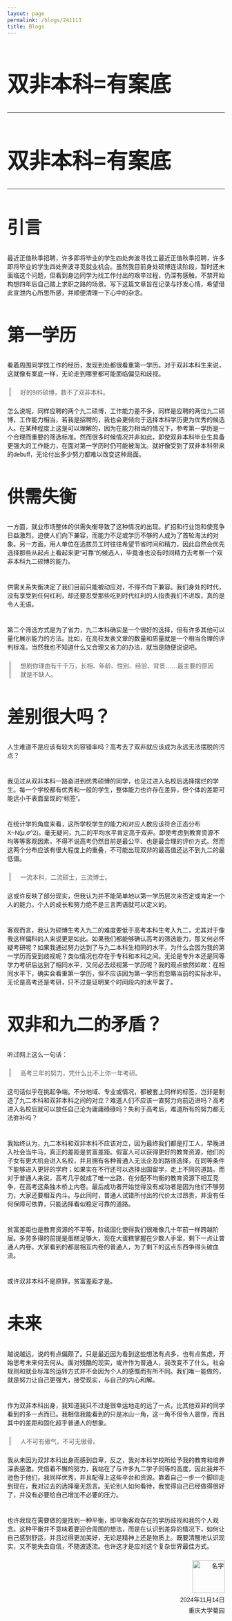 ```yaml
---
layout: page
permalink: /blogs/241113
title: Blogs
---
```


<style>
  /* 定义两种字体 */
  @font-face {
    font-family: 'TitleFont';  /* 标题字体 */
    src: url('/assets/fonts/SMILEYSANS.TTF') format('truetype');
  }

  @font-face {
    font-family: 'BodyFont';  /* 正文字体 */
    src: url('/assets/fonts/DENG.TTF') format('truetype');
  }

  

  /* 正文字体设置 */
  body {
    font-family: 'BodyFont', sans-serif;  /* 正文使用BodyFont */
  }
  p {
    font-family: 'BodyFont', sans-serif;  /* 正文使用BodyFont */
    margin-top: 15px;  /* 设置段落顶部间距，例如15px */
    margin-bottom: 23px;  /* 设置段落底部间距，例如15px */
    }
  h1 {
    font-size:50px;
  }
  h2 {
    font-size:40px;
  }
    
/* 设置 blockquote 和 q 的字体 */
  blockquote {font-weight: normal;
    font-family: 'TitleFont', sans-serif;  /* 引用使用BodyFont */
    /* font-style: italic;  设置引用的字体样式为斜体 */
    border-left: 5px solid #ccc;  /* 添加左边框以突出显示引用 */
    margin: 0em 0.3em;  /* 设置引用的上下外边距 */
    padding: 0.01px 1.5em;  /* 设置引用的内边距 */
  }

  q {
    font-family: 'TitleFont', sans-serif;  /* 短引用使用BodyFont */
    quotes: "“" "”" "‘" "’";  /* 设置引号样式 */
  }
</style>


# 双非本科=有案底

---
# 双非本科=有案底
---
## 引言

最近正值秋季招聘，许多即将毕业的学生四处奔波寻找工最近正值秋季招聘，许多即将毕业的学生四处奔波寻觅就业机会。虽然我目前身处硕博连读阶段，暂时还未面临这个问题，但看到身边同学为找工作付出的艰辛过程，仍深有感触，不禁开始构想四年后自己踏上求职之路的场景。写下这篇文章旨在记录与抒发心情，希望借此宣泄内心所思所感，并顺便清理一下心中的杂念。

## 第一学历

看着周围同学找工作的经历，发现到处都很看重第一学历。对于双非本科生来说，这就像有案底一样，无论走到哪里都可能面临偏见和歧视。

> 好的985硕博，救不了双非本科。
> 
怎么说呢，同样应聘的两个九二硕博，工作能力差不多，同样是应聘的两位九二硕博，工作能力相当，若我是招聘的，我也会更倾向于选择本科学历更为优秀的候选人。在某种程度上这是可以理解的，因为在能力相当的情况下，参考第一学历是一个合理而重要的筛选标准。然而很多时候情况并非如此，即使双非本科毕业生具备更强大的工作能力，在面对第一学历时仍可能被淘汰。就好像受到了双非本科带来的debuff，无论付出多少努力都难以改变这种局面。

## 供需失衡

一方面，就业市场整体的供需失衡导致了这种情况的出现。扩招和行业饱和使竞争日益激烈，迫使人们向下兼容，而能力不足或学历不够的人成为了首轮淘汰的对象。另一方面，用人单位在选拔员工时往往希望节省时间和精力，因此自然会优先选择那些从起点上看起来更“可靠”的候选人，毕竟谁也没有时间精力去考察一个双非本科九二硕博的能力。

<br>供需关系失衡决定了我们目前只能被动应对，不得不向下兼容。我们身处的时代，没有享受到任何红利，却还要忍受那些吃到时代红利的人指责我们不进取，真的是令人无语。

<br>第二个筛选方式是为了省力，九二本科确实是一个很好的选择，但有许多其他可以量化展示能力的方法。比如，在高校发表文章的数量和质量就是一个相当合理的评判标准。当然我也不知道什么又合理又省力的办法，就当是随便说说吧。

> 想刷你理由有千千万，长相、年龄、性别、经验、背景……最主要的原因就是不缺人。
> 
## 差别很大吗？

人生难道不是应该有较大的容错率吗？高考去了双非就应该成为永远无法摆脱的污点？

<br>我见过从双非本科一路奋进到优秀硕博的同学，也见过进入名校后选择摆烂的学生。每一个学校都有优秀和一般的学生，整体能力也许存在差异，但个体的差距可能远小于表面呈现的“标签”。

<br>在统计学的角度来看，这所学校学生的能力和对应人数应该符合正态分布X~N(μ,σ^2)。毫无疑问，九二的平均水平肯定高于双非。即使考虑到教育资源不均等等客观因素，不得不说高考仍然目前是最公平、也是最合理的评价方式。然而这两个分布应该有很大程度上的重叠，不可能出现双非的最高值还达不到九二的最低值。

> 一流本科，二流硕士，三流博士。

这或许反映了部分现实，但我认为并不能简单地以第一学历层次来否定或肯定一个人的能力。个人的成长和努力绝不是三言两语就可以定义的。

<br>客观而言，我认为硕博生考入九二的难度要低于高考本科生考入九二，尤其对于像我这样偏科的人来说更是如此。如果我们都能够确认高考的筛选能力，那又何必怀疑考研呢？如果我通过努力达到了与九二本科生相同的水平，为什么会因为我的第一学历而受到歧视呢？类似情况也存在于专科和本科之间。无论是专升本还是同等学力考研后达到了相同水平，又何必去歧视第一学历呢？我的观点依然如故：在相同水平下，确实会看重第一学历，但不应该因为第一学历而忽略当前的实际水平。无论是高考还是考研，只不过是证明某个时间段内的水平罢了。

## 双非和九二的矛盾？

听过网上这么一句话：

> 高考三年的努力，凭什么比不上你一年考研。

这句话似乎在挑起争端。不分地域、专业或情况，都被套上同样的标签，岂非是制造了九二本科和双非本科之间的对立？难道人们不应该一直努力向前迈进吗？高考进入名校后就可以放任自己沦为庸庸碌碌吗？失利于高考后，难道所有的努力都无法弥补吗？

<br>我始终认为，九二本科和双非本科不应该对立，因为最终我们都是打工人，早晚进入社会当牛马，真正的差距是贫富差距。假富人可以获得更好的教育资源，他们的子女有更大机会进入名校，并且拥有各种普通人无法企及的路径选择，在同等条件下能够进入更好的学府；如果实在不行还可以选择出国留学，走上不同的道路。而对于普通人来说，高考几乎就成了唯一出路，在分配不均衡的教育资源下相互竞争，在高考这条独木桥上内卷。最后成功者开始觉得没有成功者是因为他们不够努力，大家还要相互内斗。与此同时，普通人试错所付出的代价太过昂贵，并没有任何保障可依靠，只能选择看似稳定可靠的道路。

<br>贫富差距也是教育资源的不平等，阶级固化使得我们很难像几十年前一样跨越阶层。多劳多得的前提是蛋糕足够大，现在大蛋糕掌握在少数人手里，剩下一点让普通人内卷。大家看到的都是相互内卷的普通人，为了剩下的这点东西争得头破血流。

<br>或许双非本科不是原罪，贫富差距才是。

## 未来

越说越远，说的有点偏颇了。只是最近因为看到这些想法有点多，也有点焦虑，开始思考未来何去何从。面对残酷的现实，或许作为普通人，我改变不了什么。社会规则和就业标准的运转方式并不会因为个人的感慨而有所不同。我们唯一能做的，就是努力让自己更强大，接受现实，与自己的内心和解。

<br>作为双非本科出身，我知道我只不过是很幸运地走的远了一点，比其他双非的同学看到的多一点而已。我相信我能看到的只是冰山一角，这一角不但令人震惊，而且其中的差距和固化超乎普通人的想象。

> 人不可有傲气，不可无傲骨。

我从未因为双非本科出身而感到自卑，反之，我对本科学校所给予我的教育和培养深表感激。凭借着不懈的努力，我站在了与许多九二学子同等的高度，因此我并不逊色于他们，我同样优秀，并且配得上这些平台和资源。靠着自己一步一个脚印走到现在，我对过去的选择毫无怨言。无论别人如何看待，我觉得自己已经做得很好了，并没有必要给自己增加不必要的压力。

<br>也许我现在需要做的是找到一种平衡，即平衡客观存在的学历歧视和我的个人观念。这种平衡并不意味着要迎合周围的想法，而是在认识到差异的情况下，如何让自己感到舒适，并且过得更加美好，无论是精神上还是物质上。既要清醒地认识现实，又不能失去自信，不随波逐流。也许这才是应对这个复杂世界最佳方式。

<div style="text-align: right;">
  <!-- 插入名字图片 -->
  <img src="https://wujie3375.github.io\blogs\images\sign.png" alt="名字" style="width: 75px; vertical-align: middle;">
  
  <!-- 日期和地点 -->
  <p style="margin: 5px 0;">2024年11月14日</p>
  <p style="margin: 5px 0;">重庆大学菊园</p>
</div>